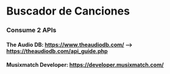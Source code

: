 # Buscador de Canciones

### Consume 2 APIs

#### The Audio DB: https://www.theaudiodb.com/ --> https://theaudiodb.com/api_guide.php

#### Musixmatch Developer: https://developer.musixmatch.com/

